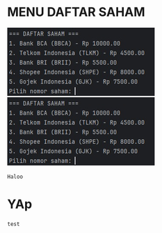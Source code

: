# MENU DAFTAR SAHAM
![alt text](https://github.com/danidanan/Tugas-PBO1/blob/main/Screenshot/image.png?raw=true)
![alt text](https://github.com/danidanan/Tugas-PBO1/blob/main/Screenshot/WhatsApp%20Image%202025-04-29%20at%2000.24.30.jpeg?raw=true)
```
Haloo
```
# YAp
`test`
